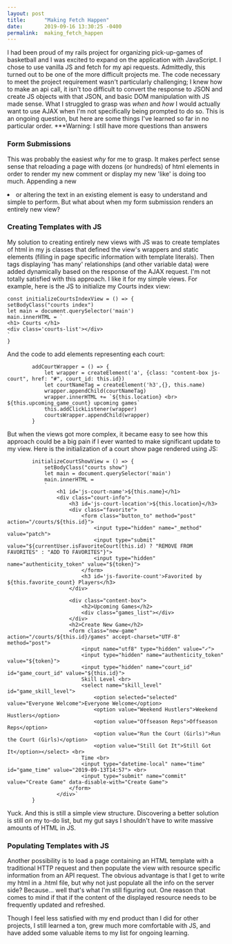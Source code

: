 ```yaml
---
layout: post
title:      "Making Fetch Happen"
date:       2019-09-16 13:30:25 -0400
permalink:  making_fetch_happen
---
```



I had been proud of my rails project for organizing pick-up-games of basketball and I was excited to expand on the application with JavaScript. I chose to use vanilla JS and fetch for my api requests. Admittedly, this turned out to be one of the more difficult projects me. The code necessary to meet the project requirement wasn't particularly challenging; I knew how to make an api call, it isn't too difficult to convert the response to JSON and create JS objects with that JSON, and basic DOM manipulation with JS made sense. What I struggled to grasp was *when* and *how* I would actually want to use AJAX when I'm not specifically being prompted to do so. This is an ongoing question, but here are some things I've learned so far in no particular order. ***Warning: I still have more questions than answers

### Form Submissions

This was probably the easiest *why* for me to grasp. It makes perfect sense sense that reloading a page with dozens (or hundreds) of html elements in order to render my new comment or display my new 'like' is doing too much. Appending a new <li> or altering the text in an existing element is easy to understand and simple to perform. But what about when my form submission renders an entirely new view? 

### Creating Templates with JS

My solution to creating entirely new views with JS was to create templates of html in my js classes that defined the view's wrappers and static elements (filling in page specific information with template literals). Then tags displaying 'has many' relationships (and other variable data) were added dynamically based on the response of the AJAX request. I'm not totally satisfied with this approach. I like it for my simple views. For example, here is the JS to initialize my Courts index view:
```
const initializeCourtsIndexView = () => {
setBodyClass("courts index")
let main = document.querySelector('main')
main.innerHTML = `
<h1> Courts </h1>
<div class='courts-list'></div>
` 
}
```

And the code to add elements representing each court:

```
        addCourtWrapper = () => {
            let wrapper = createElement('a', {class: "content-box js-court", href: "#", court_id: this.id})
            let courtNameTag = createElement('h3',{}, this.name)
            wrapper.appendChild(courtNameTag)
            wrapper.innerHTML += `${this.location} <br> ${this.upcoming_game_count} upcoming games`
            this.addClickListener(wrapper)
            courtsWrapper.appendChild(wrapper)
        }
```

But when the views got more complex, it became easy to see how this approach could be a big pain if I ever wanted to make significant update to my view. Here is the initialization of a court show page rendered using JS:

```
        initializeCourtShowView = () => {
            setBodyClass("courts show")
            let main = document.querySelector('main')
            main.innerHTML = 
            `
                <h1 id='js-court-name'>${this.name}</h1>
                <div class="court-info">
                    <h3 id='js-court-location'>${this.location}</h3>
                    <div class="favorite">
                        <form class="button_to" method="post" action="/courts/${this.id}">
                            <input type="hidden" name="_method" value="patch">
                            <input type="submit" value="${currentUser.isFavoriteCourt(this.id) ? "REMOVE FROM FAVORITES" : "ADD TO FAVORITES"}">
                            <input type="hidden" name="authenticity_token" value="${token}">
                        </form>
                        <h3 id='js-favorite-count'>Favorited by ${this.favorite_count} Players</h3>
                    </div>
            
                    <div class="content-box">
                        <h2>Upcoming Games</h2>
                        <div class="games_list"></div>
                    </div>
                    <h2>Create New Game</h2>
                    <form class="new-game" action="/courts/${this.id}/games" accept-charset="UTF-8" method="post">
                        <input name="utf8" type="hidden" value="✓">
                        <input type="hidden" name="authenticity_token" value="${token}">
                        <input type="hidden" name="court_id" id="game_court_id" value="${this.id}">
                        Skill Level <br>
                        <select name="skill_level" id="game_skill_level">
                            <option selected="selected" value="Everyone Welcome">Everyone Welcome</option>
                            <option value="Weekend Hustlers">Weekend Hustlers</option>
                            <option value="Offseason Reps">Offseason Reps</option>
                            <option value="Run the Court (Girls)">Run the Court (Girls)</option>
                            <option value="Still Got It">Still Got It</option></select> <br>
                        Time <br> 
                        <input type="datetime-local" name="time" id="game_time" value="2019-09-13T14:57"> <br>
                        <input type="submit" name="commit" value="Create Game" data-disable-with="Create Game">
                    </form>
                </div>`
        }
```

Yuck. And this is still a simple view structure. Discovering a better solution is still on my to-do list, but my gut says I shouldn't have to write massive amounts of HTML in JS. 

### Populating Templates with JS

Another possibility is to load a page containing an HTML template with a traditional HTTP request and then populate the view with resource specific information from an API request. The obvious advantage is that I get to write my html in a .html file, but why not just populate all the info on the server side? Because... well that's what I'm still figuring out. One reason that comes to mind if that if the content of the displayed resource needs to be frequently updated and refreshed.

Though I feel less satisfied with my end product than I did for other projects, I still learned a ton, grew much more comfortable with JS, and have added some valuable items to my list for ongoing learning.



